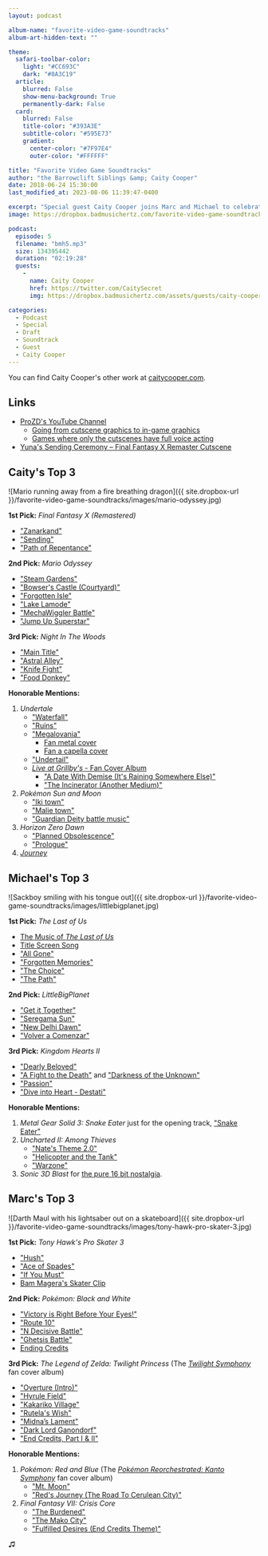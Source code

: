 ```yaml
---
layout: podcast

album-name: "favorite-video-game-soundtracks"
album-art-hidden-text: ""

theme:
  safari-toolbar-color:
    light: "#CC693C"
    dark: "#8A3C19"
  article:
    blurred: False
    show-menu-background: True
    permanently-dark: False
  card:
    blurred: False
    title-color: "#393A3E"
    subtitle-color: "#595E73"
    gradient:
      center-color: "#7F97E4"
      outer-color: "#FFFFFF"

title: "Favorite Video Game Soundtracks"
author: "the Barrowclift Siblings &amp; Caity Cooper"
date: 2018-06-24 15:30:00
last_modified_at: 2023-08-06 11:39:47-0400

excerpt: "Special guest Caity Cooper joins Marc and Michael to celebrate their favorite video game soundtracks of all time."
image: https://dropbox.badmusichertz.com/favorite-video-game-soundtracks/images/episode-art.jpg

podcast:
  episode: 5
  filename: "bmh5.mp3"
  size: 134395442
  duration: "02:19:28"
  guests:
    -
      name: Caity Cooper
      href: https://twitter.com/CaitySecret
      img: https://dropbox.badmusichertz.com/assets/guests/caity-cooper.jpg

categories:
  - Podcast
  - Special
  - Draft
  - Soundtrack
  - Guest
  - Caity Cooper
---
```


You can find Caity Cooper's other work at [caitycooper.com](http://caitycooper.com).

## Links

* [ProZD's YouTube Channel](https://www.youtube.com/channel/UC6MFZAOHXlKK1FI7V0XQVeA)
    - [Going from cutscene graphics to in-game graphics](https://www.youtube.com/watch?v=JnX42OHnuLA)
    - [Games where only the cutscenes have full voice acting](https://www.youtube.com/watch?v=dX72axAvIGc)
* [Yuna's Sending Ceremony &ndash; Final Fantasy X Remaster Cutscene](https://www.youtube.com/watch?v=PrYsAKMkXjU)

## Caity's Top 3

![Mario running away from a fire breathing dragon]({{ site.dropbox-url }}/favorite-video-game-soundtracks/images/mario-odyssey.jpg)

__1st Pick:__ *Final Fantasy X (Remastered)*

* ["Zanarkand"](https://youtu.be/XlH0sFngejQ)
* ["Sending"](https://youtu.be/4WMuMlUTsfY)
* ["Path of Repentance"](https://youtu.be/eO_rL0QAKWM)

__2nd Pick:__ *Mario Odyssey*

* ["Steam Gardens"](https://youtu.be/0HEEuCeclSM)
* ["Bowser's Castle (Courtyard)"](https://youtu.be/zqyEvdalS4k)
* ["Forgotten Isle"](https://youtu.be/q-zxM3UJl0o)
* ["Lake Lamode"](https://youtu.be/2WoEK7bbuZk)
* ["MechaWiggler Battle"](https://youtu.be/MzJ0HgtXRLE)
* ["Jump Up Superstar"](https://www.youtube.com/watch?v=PhciLj5VzOk)

__3rd Pick:__ *Night In The Woods*

* ["Main Title"](https://youtu.be/IgHcR59tW1g)
* ["Astral Alley"](https://youtu.be/IgHcR59tW1g?t=1h20m25s)
* ["Knife Fight"](https://youtu.be/IgHcR59tW1g?t=1h15m17s)
* ["Food Donkey"](https://youtu.be/IgHcR59tW1g?t=3h3m36s)

__Honorable Mentions:__

1. *Undertale*
    * ["Waterfall"](https://youtu.be/xNTwYzoFzck)
    * ["Ruins"](https://youtu.be/VT9BfLVbnI8)
    * ["Megalovania"](https://youtu.be/B2jVbSI9H4o)
        - [Fan metal cover](https://www.youtube.com/watch?v=IMNLy67ihY4&feature=youtu.be)
        - [Fan a capella cover](https://youtu.be/t4W12k0MYC0)
    * ["Undertail"](https://youtu.be/EBhFHJMVfiI)
    * [*Live at Grillby's* - Fan Cover Album](https://insaneintherainmusic.bandcamp.com/album/live-at-grillbys)
        - ["A Date With Demise (It's Raining Somewhere Else)"](https://www.youtube.com/watch?v=wrvDq4Py1QE)
        - ["The Incinerator (Another Medium)"](https://www.youtube.com/watch?v=Gk8_xwMI8hs)
2. *Pokémon Sun and Moon*
    * ["Iki town"](https://www.youtube.com/watch?v=BdAMOFTwkVM)
    * ["Malie town"](https://www.youtube.com/watch?v=PnsgU6LpDIk)
    * ["Guardian Deity battle music"](https://youtu.be/cKr616BOslU)
3. *Horizon Zero Dawn*
    * ["Planned Obsolescence"](https://youtu.be/3P9qgjAVpH0)
    * ["Prologue"](https://youtu.be/hzZgFcJCdTY)
4. [*Journey*](https://youtu.be/M3hFN8UrBPw)

## Michael's Top 3

![Sackboy smiling with his tongue out]({{ site.dropbox-url }}/favorite-video-game-soundtracks/images/littlebigplanet.jpg)

__1st Pick:__ *The Last of Us*

* [The Music of *The Last of Us*](https://www.youtube.com/watch?v=Ejdjcun2Jo4&feature=youtu.be)
* [Title Screen Song](https://www.youtube.com/watch?v=gcnLYrxLlhU)
* ["All Gone"](https://youtu.be/DvNF51-TSAQ?t=7m18s)
* ["Forgotten Memories"](https://youtu.be/DvNF51-TSAQ?t=13m27s)
* ["The Choice"](https://youtu.be/DvNF51-TSAQ?t=25m34s)
* ["The Path"](https://youtu.be/DvNF51-TSAQ?t=44m9s)

__2nd Pick:__ *LittleBigPlanet*

* ["Get it Together"](https://www.youtube.com/watch?v=4Sa1_Qo5bhY&index=1&list=PLF000EB573891300C)
* ["Seregama Sun"](https://www.youtube.com/watch?v=CqBJnwAG1ww&list=PLF000EB573891300C&index=40)
* ["New Delhi Dawn"](https://www.youtube.com/watch?v=CFxuA5BQYGw&list=PLF000EB573891300C&index=39)
* ["Volver a Comenzar"](https://www.youtube.com/watch?v=vAGM6fibnG8&list=PLF000EB573891300C&index=3)

__3rd Pick:__ *Kingdom Hearts II*

* ["Dearly Beloved"](https://www.youtube.com/watch?v=gUQuBBBzx-I)
* ["A Fight to the Death"](https://www.youtube.com/watch?v=JH646HzIEpo) and ["Darkness of the Unknown"](https://www.youtube.com/watch?v=ns3c1yAc3iY)
* ["Passion"](https://youtu.be/rgCSgNakvlo)
* ["Dive into Heart - Destati"](https://www.youtube.com/watch?v=K_4wVXpX-xs)

__Honorable Mentions:__

1. *Metal Gear Solid 3: Snake Eater* just for the opening track, ["Snake Eater"](https://youtu.be/0FdYd7jOn6M)
2. *Uncharted II: Among Thieves*
    * ["Nate's Theme 2.0"](https://www.youtube.com/watch?v=nkPF5UiDi4g)
    * ["Helicopter and the Tank"](https://www.youtube.com/watch?v=vev8J3mrazY)
    * ["Warzone"](https://www.youtube.com/watch?v=2wXoWT4oHDI)
3. *Sonic 3D Blast* for [the pure 16 bit nostalgia](https://www.youtube.com/watch?v=2-lH7ru4wBA&list=PL2B69BAADE72B245D).

## Marc's Top 3

![Darth Maul with his lightsaber out on a skateboard]({{ site.dropbox-url }}/favorite-video-game-soundtracks/images/tony-hawk-pro-skater-3.jpg)

__1st Pick:__ *Tony Hawk's Pro Skater 3*

* ["Hush"](https://www.youtube.com/watch?v=2aD8wVwdCEc)
* ["Ace of Spades"](https://www.youtube.com/watch?v=pWB5JZRGl0U)
* ["If You Must"](https://www.youtube.com/watch?v=pjDAV6BmN6E)
* [Bam Magera's Skater Clip](https://www.youtube.com/watch?v=dYqnkm06SCk)

__2nd Pick:__ *Pokémon: Black and White*

* ["Victory is Right Before Your Eyes!"](https://www.youtube.com/watch?v=CudEQjPKSNs&index=34&list=PL9mCMKp0o7xtyh_K9ul8b9lLL5OhC1YY-)
* ["Route 10"](https://www.youtube.com/watch?v=kt-ZzBeDHQs&list=PL9mCMKp0o7xtyh_K9ul8b9lLL5OhC1YY-&index=110)
* ["N Decisive Battle"](https://www.youtube.com/watch?v=28caQQxNhA4&index=129&list=PL9mCMKp0o7xtyh_K9ul8b9lLL5OhC1YY-)
* ["Ghetsis Battle"](https://www.youtube.com/watch?v=ktqqE5cmE8M&list=PL9mCMKp0o7xtyh_K9ul8b9lLL5OhC1YY-&index=131)
* [Ending Credits](https://www.youtube.com/watch?v=A9sX4VxOK8g&list=PL9mCMKp0o7xtyh_K9ul8b9lLL5OhC1YY-&index=183)

__3rd Pick:__ *The Legend of Zelda: Twilight Princess* (The [*Twilight Symphony*](http://zreomusic.com/about) fan cover album)

* ["Overture (Intro)"](https://www.youtube.com/watch?v=WyyD08VQswU&list=PLrm56KQs1y6ZCwIjjhs2Xa_Y8-qYQAE-l&index=1)
* ["Hyrule Field"](https://www.youtube.com/watch?v=uzS5lq2Dp8o&index=12&list=PLrm56KQs1y6ZCwIjjhs2Xa_Y8-qYQAE-l)
* ["Kakariko Village"](https://www.youtube.com/watch?v=3ql5SwmZzYE&index=13&list=PLrm56KQs1y6ZCwIjjhs2Xa_Y8-qYQAE-l)
* ["Rutela's Wish"](https://www.youtube.com/watch?v=UKWmsrbIU04&index=20&list=PLrm56KQs1y6ZCwIjjhs2Xa_Y8-qYQAE-l)
* ["Midna’s Lament"](https://www.youtube.com/watch?v=q4F7Sk83kDI&list=PLrm56KQs1y6ZCwIjjhs2Xa_Y8-qYQAE-l&index=23)
* ["Dark Lord Ganondorf"](https://www.youtube.com/watch?v=RPIeuw2z7og&index=49&list=PLrm56KQs1y6ZCwIjjhs2Xa_Y8-qYQAE-l)
* ["End Credits, Part I & II"](https://www.youtube.com/watch?v=arx8PFCmRIk&index=50&list=PLrm56KQs1y6ZCwIjjhs2Xa_Y8-qYQAE-l)

__Honorable Mentions:__

1. *Pokémon: Red and Blue* (The [*Pokémon Reorchestrated: Kanto Symphony*](https://itunes.apple.com/us/album/pokémon-reorchestrated-kanto-symphony/569966514) fan cover album)
    * ["Mt. Moon"](https://www.youtube.com/watch?v=tC2uXfpB3n8&t=1528s)
    * ["Red's Journey (The Road To Cerulean City)"](https://www.youtube.com/watch?v=tC2uXfpB3n8&t=1774s)
2. *Final Fantasy VII: Crisis Core*
    * ["The Burdened"](https://www.youtube.com/watch?v=O82Hc_dMehA&list=PLB7E86BA3D7DF6B23&index=8)
    * ["The Mako City"](https://www.youtube.com/watch?v=ySAZToTWETA&list=PLB7E86BA3D7DF6B23&index=51)
    * ["Fulfilled Desires (End Credits Theme)"](https://www.youtube.com/watch?v=IHQCeR8-FoQ)

♫︎